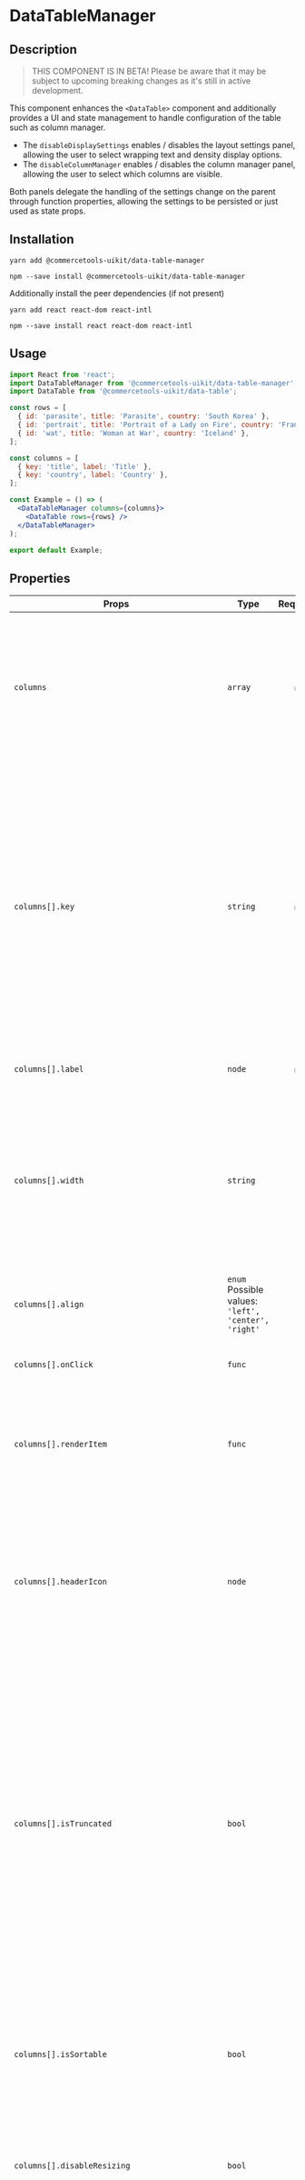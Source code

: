 <!-- THIS IS AN AUTOGENERATED FILE. DO NOT EDIT THIS FILE DIRECTLY. -->
<!-- This file is created by the `yarn generate-readme` script. -->

# DataTableManager

## Description

> THIS COMPONENT IS IN BETA!
> Please be aware that it may be subject to upcoming breaking changes as it's still in active development.

This component enhances the `<DataTable>` component and additionally provides a UI and state management to handle configuration of the table such as column manager.

- The `disableDisplaySettings` enables / disables the layout settings panel, allowing the user to select wrapping text and density display options.
- The `disableColumnManager` enables / disables the column manager panel, allowing the user to select which columns are visible.

Both panels delegate the handling of the settings change on the parent through function properties, allowing the settings to be persisted or just used as state props.

## Installation

```
yarn add @commercetools-uikit/data-table-manager
```

```
npm --save install @commercetools-uikit/data-table-manager
```

Additionally install the peer dependencies (if not present)

```
yarn add react react-dom react-intl
```

```
npm --save install react react-dom react-intl
```

## Usage

```jsx
import React from 'react';
import DataTableManager from '@commercetools-uikit/data-table-manager';
import DataTable from '@commercetools-uikit/data-table';

const rows = [
  { id: 'parasite', title: 'Parasite', country: 'South Korea' },
  { id: 'portrait', title: 'Portrait of a Lady on Fire', country: 'France' },
  { id: 'wat', title: 'Woman at War', country: 'Iceland' },
];

const columns = [
  { key: 'title', label: 'Title' },
  { key: 'country', label: 'Country' },
];

const Example = () => (
  <DataTableManager columns={columns}>
    <DataTable rows={rows} />
  </DataTableManager>
);

export default Example;
```

## Properties

| Props                                          | Type                                                      | Required | Default | Description                                                                                                                                                                                                                                                                                                                                                                                                                                                                                                                                                                                                                                        |
| ---------------------------------------------- | --------------------------------------------------------- | :------: | ------- | -------------------------------------------------------------------------------------------------------------------------------------------------------------------------------------------------------------------------------------------------------------------------------------------------------------------------------------------------------------------------------------------------------------------------------------------------------------------------------------------------------------------------------------------------------------------------------------------------------------------------------------------------- |
| `columns`                                      | `array`                                                   |    ✅    |         | Each object requires a unique `key` which should correspond to property key of&#xA;the items of `rows` that you want to render under this column, and a `label`&#xA;which defines the name shown on the header.&#xA;The list of columns to be rendered.&#xA;Each column can be customized (see properties below).                                                                                                                                                                                                                                                                                                                                  |
| `columns[].key`                                | `string`                                                  |    ✅    |         | The unique key of the column that is used to identify your data type.&#xA;You can use this value to determine which value from a row item should be rendered.&#xA;<br>&#xA;For example, if the data is a list of users, where each user has a `firstName` property,&#xA;the column key should be `firstName`, which renders the correct value by default.&#xA;The key can also be some custom or computed value, in which case you need to provide&#xA;an explicit mapping of the value by implementing either the `itemRendered` function or&#xA;the column-specific `renderItem` function.                                                       |
| `columns[].label`                              | `node`                                                    |    ✅    |         | The label of the column that will be shown on the column header.                                                                                                                                                                                                                                                                                                                                                                                                                                                                                                                                                                                   |
| `columns[].width`                              | `string`                                                  |          | `auto`  | Sets a width for this column. Accepts the same values as the ones specified for&#xA;individual [grid-template-columns](https://developer.mozilla.org/en-US/docs/Web/CSS/grid-template-columns).&#xA;<br>&#xA;For example, using `minmax` pairs (e.g. `minmax(200px, 400px)`), a combinations of&#xA;fraction values (`1fr`/`2fr`/etc), or fixed values such as `200px`.&#xA;By default, the column grows according to the content and respecting the total table available width.                                                                                                                                                                  |
| `columns[].align`                              | `enum`<br>Possible values:<br>`'left', 'center', 'right'` |          |         | Use this to override the table's own `horizontalCellAlignment` prop for this specific column.                                                                                                                                                                                                                                                                                                                                                                                                                                                                                                                                                      |
| `columns[].onClick`                            | `func`                                                    |          |         | A callback function, called when the header cell is clicked.&#xA;<br>&#xA;Signature: `(event) => void`                                                                                                                                                                                                                                                                                                                                                                                                                                                                                                                                             |
| `columns[].renderItem`                         | `func`                                                    |          |         | A callback function to render the content of cells under this column, overriding&#xA;the default `itemRenderer` prop of the table.&#xA;<br>&#xA;Signature: `(row: object, isRowCollapsed: boolean) => React.Node`                                                                                                                                                                                                                                                                                                                                                                                                                                  |
| `columns[].headerIcon`                         | `node`                                                    |          |         | Use this prop to place an `Icon` or `IconButton` on the left of the column label.&#xA;It is advised to place these types of components through this prop instead of `label`,&#xA;in order to properly position and align the elements.&#xA;This is particularly useful for medium-sized icons which require more vertical space than the typography.                                                                                                                                                                                                                                                                                               |
| `columns[].isTruncated`                        | `bool`                                                    |          | `false` | Set this to `true` to allow text content of this cell to be truncated with an ellipsis,&#xA;instead of breaking into multiple lines.&#xA;<br>&#xA;NOTE: when using this option, it is recommended to specify a `width` for the column, because&#xA;if the table doesn't have enough space for all columns, it will start clipping the columns&#xA;with _truncated_ content, and if no `width` is set (or the value is set `auto` -- the default)&#xA;it can shrink until the column disappears completely.&#xA;By enforcing a minimum width for these columns, the table will respect them and grow horizontally,&#xA;adding scrollbars if needed. |
| `columns[].isSortable`                         | `bool`                                                    |          | `false` | Set this to `true` to show a sorting button, which calls `onSortChange` upon being clicked.&#xA;You should enable this flag for every column you want to be able to sort.&#xA;When at least one column is sortable, the table props `sortBy`, `sortDirection` and `onSortChange` should be provided.                                                                                                                                                                                                                                                                                                                                               |
| `columns[].disableResizing`                    | `bool`                                                    |          | `false` | Set this to `true` to prevent this column from being manually resized by dragging&#xA;the edge of the header with a mouse.                                                                                                                                                                                                                                                                                                                                                                                                                                                                                                                         |
| `columns[].shouldIgnoreRowClick`               | `bool`                                                    |          | `false` | Set this to `true` to prevent click event propagation for this cell.&#xA;You might want this if you need the column to have its own call-to-action or input while&#xA;the row also has a defined `onRowClick`.                                                                                                                                                                                                                                                                                                                                                                                                                                     |
| `children`                                     | `node`                                                    |    ✅    |         | Any React node. Usually you want to render the `<DataTable>` component.&#xA;<br>&#xA;Note that the child component will implicitly receive the props `columns` and `isCondensed` from the `<DataTableManager>`.                                                                                                                                                                                                                                                                                                                                                                                                                                    |
| `displaySettings`                              | `object`                                                  |          |         | The managed display settings of the table.                                                                                                                                                                                                                                                                                                                                                                                                                                                                                                                                                                                                         |
| `displaySettings.disableDisplaySettings`       | `bool`                                                    |          | `true`  | Set this flag to `false` to show the display settings panel option.                                                                                                                                                                                                                                                                                                                                                                                                                                                                                                                                                                                |
| `displaySettings.isCondensed`                  | `bool`                                                    |          | `false` | Set this to `true` to reduce the paddings of all cells, allowing the table to display&#xA;more data in less space.                                                                                                                                                                                                                                                                                                                                                                                                                                                                                                                                 |
| `displaySettings.isWrappingText`               | `bool`                                                    |          | `false` | Set this to `true` to allow text in a cell to wrap.&#xA;<br>&#xA;This is required if `disableDisplaySettings` is set to `false`.                                                                                                                                                                                                                                                                                                                                                                                                                                                                                                                   |
| `displaySettings.primaryButton`                | `element`                                                 |          |         | A React element to be rendered as the primary button, useful when the display settings work as a form.                                                                                                                                                                                                                                                                                                                                                                                                                                                                                                                                             |
| `displaySettings.secondaryButton`              | `element`                                                 |          |         | A React element to be rendered as the secondary button, useful when the display settings work as a form.                                                                                                                                                                                                                                                                                                                                                                                                                                                                                                                                           |
| `columnManager`                                | `object`                                                  |          |         | The managed column settings of the table.                                                                                                                                                                                                                                                                                                                                                                                                                                                                                                                                                                                                          |
| `columnManager.disableColumnManager`           | `bool`                                                    |          | `true`  | Set this to `false` to show the column settings panel option.                                                                                                                                                                                                                                                                                                                                                                                                                                                                                                                                                                                      |
| `columnManager.visibleColumnKeys`              | Array of `string`                                         |          |         | The keys of the visible columns.                                                                                                                                                                                                                                                                                                                                                                                                                                                                                                                                                                                                                   |
| `columnManager.hideableColumns`                | `array`                                                   |          |         | The keys of the visible columns.                                                                                                                                                                                                                                                                                                                                                                                                                                                                                                                                                                                                                   |
| `columnManager.hideableColumns[].key`          | `string`                                                  |    ✅    |         |                                                                                                                                                                                                                                                                                                                                                                                                                                                                                                                                                                                                                                                    |
| `columnManager.hideableColumns[].label`        | `<string, node>`                                          |    ✅    |         |                                                                                                                                                                                                                                                                                                                                                                                                                                                                                                                                                                                                                                                    |
| `columnManager.areHiddenColumnsSearchable`     | `bool`                                                    |          |         | Set this to `true` to show a search input for the hidden columns panel.                                                                                                                                                                                                                                                                                                                                                                                                                                                                                                                                                                            |
| `columnManager.searchHiddenColumns`            | `func`                                                    |          |         | A callback function, called when the search input for the hidden columns panel changes.&#xA;<br>&#xA;Signature: `(event) => void`                                                                                                                                                                                                                                                                                                                                                                                                                                                                                                                  |
| `columnManager.searchHiddenColumnsPlaceholder` | `string`                                                  |          |         | Placeholder value of the search input for the hidden columns panel.                                                                                                                                                                                                                                                                                                                                                                                                                                                                                                                                                                                |
| `columnManager.primaryButton`                  | `element`                                                 |          |         | A React element to be rendered as the primary button, useful when the column settings work as a form.                                                                                                                                                                                                                                                                                                                                                                                                                                                                                                                                              |
| `columnManager.secondaryButton`                | `element`                                                 |          |         | A React element to be rendered as the secondary button, useful when the column settings work as a form.                                                                                                                                                                                                                                                                                                                                                                                                                                                                                                                                            |
| `onSettingsChange`                             | `func`                                                    |          |         | A callback function, called when any of the properties of either display settings or column settings is modified.&#xA;<br>&#xA;Signature: `(action: string, nextValue: object) => void`                                                                                                                                                                                                                                                                                                                                                                                                                                                            |
| `topBar`                                       | `node`                                                    |          |         | A React node for rendering additional information within the table manager.                                                                                                                                                                                                                                                                                                                                                                                                                                                                                                                                                                        |
| `managerTheme`                                 | `enum`<br>Possible values:<br>`'light', 'dark'`           |          |         | Sets the background theme of the Card that contains the settings                                                                                                                                                                                                                                                                                                                                                                                                                                                                                                                                                                                   |
